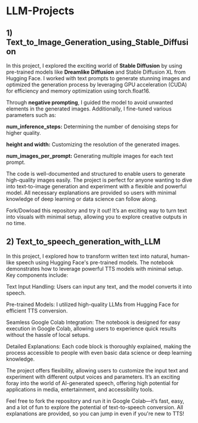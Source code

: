 # LLM-Projects
## 1) Text_to_Image_Generation_using_Stable_Diffusion

In this project, I explored the exciting world of **Stable Diffusion** by using pre-trained models like **Dreamlike Diffusion** and Stable Diffusion XL from Hugging Face. I worked with text prompts to generate stunning images and optimized the generation process by leveraging GPU acceleration (CUDA) for efficiency and memory optimization using torch.float16.

Through **negative prompting**, I guided the model to avoid unwanted elements in the generated images. Additionally, I fine-tuned various parameters such as:

**num_inference_steps:** Determining the number of denoising steps for higher quality.

**height and width:** Customizing the resolution of the generated images.

**num_images_per_prompt:** Generating multiple images for each text prompt.

The code is well-documented and structured to enable users to generate high-quality images easily. The project is perfect for anyone wanting to dive into text-to-image generation and experiment with a flexible and powerful model. All necessary explanations are provided so users with minimal knowledge of deep learning or data science can follow along.

Fork/Dowload this repository and try it out! It’s an exciting way to turn text into visuals with minimal setup, allowing you to explore creative outputs in no time.

## 2) Text_to_speech_generation_with_LLM

In this project, I explored how to transform written text into natural, human-like speech using Hugging Face's pre-trained models. The notebook demonstrates how to leverage powerful TTS models with minimal setup. Key components include:

Text Input Handling: Users can input any text, and the model converts it into speech.

Pre-trained Models: I utilized high-quality LLMs from Hugging Face for efficient TTS conversion.

Seamless Google Colab Integration: The notebook is designed for easy execution in Google Colab, allowing users to experience quick results without the hassle of local setups.

Detailed Explanations: Each code block is thoroughly explained, making the process accessible to people with even basic data science or deep learning knowledge.

The project offers flexibility, allowing users to customize the input text and experiment with different output voices and parameters. It’s an exciting foray into the world of AI-generated speech, offering high potential for applications in media, entertainment, and accessibility tools.

Feel free to fork the repository and run it in Google Colab—it’s fast, easy, and a lot of fun to explore the potential of text-to-speech conversion. All explanations are provided, so you can jump in even if you're new to TTS!
